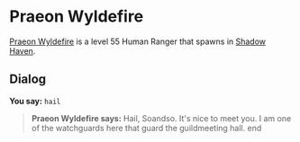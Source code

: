 # Praeon Wyldefire



[Praeon Wyldefire](/npc/150012) is a level 55 Human Ranger that spawns in [Shadow Haven](/zone/150).



## Dialog

**You say:** `hail`



>**Praeon Wyldefire says:** Hail, Soandso. It's nice to meet you. I am one of the watchguards here that guard the guildmeeting hall.
end
